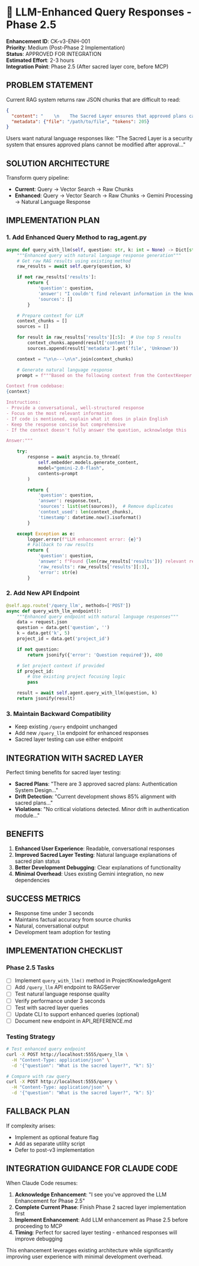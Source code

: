 # 🧠 LLM-Enhanced Query Responses - Phase 2.5

**Enhancement ID**: CK-v3-ENH-001  
**Priority**: Medium (Post-Phase 2 Implementation)  
**Status**: APPROVED FOR INTEGRATION  
**Estimated Effort**: 2-3 hours  
**Integration Point**: Phase 2.5 (After sacred layer core, before MCP)

## PROBLEM STATEMENT

Current RAG system returns raw JSON chunks that are difficult to read:
```json
{
  "content": "    \n    The Sacred Layer ensures that approved plans cannot be modified\n    and provides strong verification for plan approval.\n    \"\"\"\n    \n    def __init__(self, storage_path: str):",
  "metadata": {"file": "/path/to/file", "tokens": 205}
}
```

Users want natural language responses like: "The Sacred Layer is a security system that ensures approved plans cannot be modified after approval..."

## SOLUTION ARCHITECTURE

Transform query pipeline:
- **Current**: Query → Vector Search → Raw Chunks
- **Enhanced**: Query → Vector Search → Raw Chunks → Gemini Processing → Natural Language Response

## IMPLEMENTATION PLAN

### 1. Add Enhanced Query Method to rag_agent.py

```python
async def query_with_llm(self, question: str, k: int = None) -> Dict[str, Any]:
    """Enhanced query with natural language response generation"""
    # Get raw RAG results using existing method
    raw_results = await self.query(question, k)

    if not raw_results['results']:
        return {
            'question': question,
            'answer': "I couldn't find relevant information in the knowledge base.",
            'sources': []
        }

    # Prepare context for LLM
    context_chunks = []
    sources = []

    for result in raw_results['results'][:5]:  # Use top 5 results
        context_chunks.append(result['content'])
        sources.append(result['metadata'].get('file', 'Unknown'))

    context = "\n\n---\n\n".join(context_chunks)

    # Generate natural language response
    prompt = f"""Based on the following context from the ContextKeeper knowledge base, provide a clear, helpful answer to this question: "{question}"

Context from codebase:
{context}

Instructions:
- Provide a conversational, well-structured response
- Focus on the most relevant information
- If code is mentioned, explain what it does in plain English
- Keep the response concise but comprehensive
- If the context doesn't fully answer the question, acknowledge this

Answer:"""

    try:
        response = await asyncio.to_thread(
            self.embedder.models.generate_content,
            model="gemini-2.0-flash",
            contents=prompt
        )

        return {
            'question': question,
            'answer': response.text,
            'sources': list(set(sources)),  # Remove duplicates
            'context_used': len(context_chunks),
            'timestamp': datetime.now().isoformat()
        }

    except Exception as e:
        logger.error(f"LLM enhancement error: {e}")
        # Fallback to raw results
        return {
            'question': question,
            'answer': f"Found {len(raw_results['results'])} relevant results, but couldn't generate natural language response.",
            'raw_results': raw_results['results'][:3],
            'error': str(e)
        }
```

### 2. Add New API Endpoint

```python
@self.app.route('/query_llm', methods=['POST'])
async def query_with_llm_endpoint():
    """Enhanced query endpoint with natural language responses"""
    data = request.json
    question = data.get('question', '')
    k = data.get('k', 5)
    project_id = data.get('project_id')

    if not question:
        return jsonify({'error': 'Question required'}), 400

    # Set project context if provided
    if project_id:
        # Use existing project focusing logic
        pass

    result = await self.agent.query_with_llm(question, k)
    return jsonify(result)
```

### 3. Maintain Backward Compatibility
- Keep existing `/query` endpoint unchanged
- Add new `/query_llm` endpoint for enhanced responses
- Sacred layer testing can use either endpoint

## INTEGRATION WITH SACRED LAYER

Perfect timing benefits for sacred layer testing:
- **Sacred Plans**: "There are 3 approved sacred plans: Authentication System Design..."
- **Drift Detection**: "Current development shows 85% alignment with sacred plans..."
- **Violations**: "No critical violations detected. Minor drift in authentication module..."

## BENEFITS

1. **Enhanced User Experience**: Readable, conversational responses
2. **Improved Sacred Layer Testing**: Natural language explanations of sacred plan status
3. **Better Development Debugging**: Clear explanations of functionality
4. **Minimal Overhead**: Uses existing Gemini integration, no new dependencies

## SUCCESS METRICS

- Response time under 3 seconds
- Maintains factual accuracy from source chunks
- Natural, conversational output
- Development team adoption for testing

## IMPLEMENTATION CHECKLIST

### Phase 2.5 Tasks
- [ ] Implement `query_with_llm()` method in ProjectKnowledgeAgent
- [ ] Add `/query_llm` API endpoint to RAGServer
- [ ] Test natural language response quality
- [ ] Verify performance under 3 seconds
- [ ] Test with sacred layer queries
- [ ] Update CLI to support enhanced queries (optional)
- [ ] Document new endpoint in API_REFERENCE.md

### Testing Strategy
```bash
# Test enhanced query endpoint
curl -X POST http://localhost:5555/query_llm \
  -H "Content-Type: application/json" \
  -d '{"question": "What is the sacred layer?", "k": 5}'

# Compare with raw query
curl -X POST http://localhost:5555/query \
  -H "Content-Type: application/json" \
  -d '{"question": "What is the sacred layer?", "k": 5}'
```

## FALLBACK PLAN

If complexity arises:
- Implement as optional feature flag
- Add as separate utility script
- Defer to post-v3 implementation

## INTEGRATION GUIDANCE FOR CLAUDE CODE

When Claude Code resumes:

1. **Acknowledge Enhancement**: "I see you've approved the LLM Enhancement for Phase 2.5"
2. **Complete Current Phase**: Finish Phase 2 sacred layer implementation first
3. **Implement Enhancement**: Add LLM enhancement as Phase 2.5 before proceeding to MCP
4. **Timing**: Perfect for sacred layer testing - enhanced responses will improve debugging

This enhancement leverages existing architecture while significantly improving user experience with minimal development overhead.
